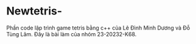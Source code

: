 # Newtetris-
 Phần code lập trình game tetris bằng c++ của Lê Đình Minh Dương và Đỗ Tùng Lâm. Đây là bài làm của nhóm 23-20232-K68.
